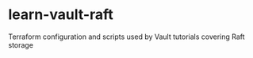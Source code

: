# learn-vault-raft
Terraform configuration and scripts used by Vault tutorials covering Raft storage
